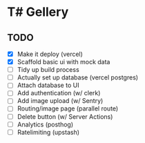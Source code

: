 # T# Gellery

## TODO

- [x] Make it deploy (vercel)
- [x] Scaffold basic ui with mock data
- [ ] Tidy up build process
- [ ] Actually set up database (vercel postgres)
- [ ] Attach database to UI
- [ ] Add authentication (w/ clerk)
- [ ] Add image upload (w/ Sentry)
- [ ] Routing/image page (parallel route)
- [ ] Delete button (w/ Server Actions)
- [ ] Analytics (posthog)
- [ ] Ratelimiting (upstash)